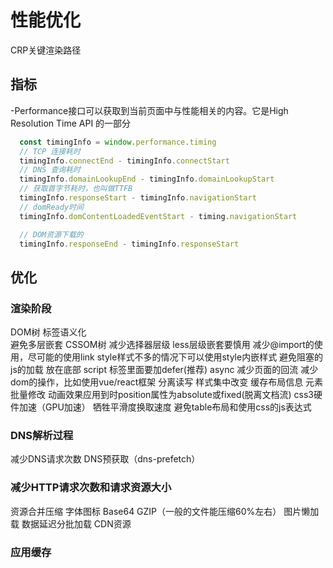 # 性能优化

CRP关键渲染路径

## 指标

-Performance接口可以获取到当前页面中与性能相关的内容。它是High Resolution Time API 的一部分

```js
  const timingInfo = window.performance.timing
  // TCP 连接耗时
  timingInfo.connectEnd - timingInfo.connectStart
  // DNS 查询耗时
  timingInfo.domainLookupEnd - timingInfo.domainLookupStart
  // 获取首字节耗时，也叫做TTFB
  timingInfo.responseStart - timingInfo.navigationStart
  // domReady时间
  timingInfo.domContentLoadedEventStart - timing.navigationStart

  // DOM资源下载的
  timingInfo.responseEnd - timingInfo.responseStart
```

## 优化

### 渲染阶段

DOM树
  标签语义化  
  避免多层嵌套
CSSOM树
  减少选择器层级
  less层级嵌套要慎用
  减少@import的使用，尽可能的使用link
  style样式不多的情况下可以使用style内嵌样式
避免阻塞的js的加载
  放在底部  script 标签里面要加defer(推荐) async
减少页面的回流
  减少dom的操作，比如使用vue/react框架
  分离读写
  样式集中改变
  缓存布局信息
  元素批量修改
  动画效果应用到时position属性为absolute或fixed(脱离文档流)
  css3硬件加速（GPU加速）
  牺牲平滑度换取速度
  避免table布局和使用css的js表达式

### DNS解析过程

减少DNS请求次数
DNS预获取（dns-prefetch）

### 减少HTTP请求次数和请求资源大小

资源合并压缩
字体图标
Base64
GZIP（一般的文件能压缩60%左右）
图片懒加载
数据延迟分批加载
CDN资源

### 应用缓存
